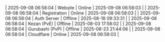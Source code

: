 | 2025-09-08 06:58:04 | Website | Online | 2025-09-08 06:58:03 |
| 2025-09-08 06:58:04 | Registration | Online | 2025-09-08 06:58:03 |
| 2025-09-08 06:58:04 | Auth Server | Offline | 2025-08-18 09:33:31 |
| 2025-09-08 06:58:04 | Kezan (PvE) | Offline | 2025-08-03 17:58:02 |
| 2025-09-08 06:58:04 | Gurubashi (PvP) | Offline | 2025-08-23 21:44:06 |
| 2025-09-08 06:58:04 | Cloudflare | Online | 2025-09-08 06:58:03 |
